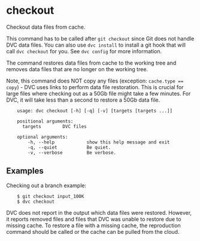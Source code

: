 # checkout

Checkout data files from cache.

This command has to be called after `git checkout` since Git does not handle DVC
data files. You can also use `dvc install` to install a git hook that will call
`dvc checkout` for you. See `dvc config` for more information.

The command restores data files from cache to the working tree and removes data
files that are no longer on the working tree.

Note, this command does NOT copy any files (exception: `cache.type == copy`) -
DVC uses links to perform data file restoration. This is crucial for large files
where checking out as a 50Gb file might take a few minutes. For DVC, it will
take less than a second to restore a 50Gb data file.


```usage
    usage: dvc checkout [-h] [-q] [-v] [targets [targets ...]]

    positional arguments:
      targets        DVC files

    optional arguments:
        -h, --help            show this help message and exit
        -q, --quiet           Be quiet.
        -v, --verbose         Be verbose.
```

## Examples

Checking out a branch example:

```dvc
    $ git checkout input_100K
    $ dvc checkout
```

DVC does not report in the output which data files were restored.
However, it reports removed files and files that DVC was unable to restore due
to missing cache. To restore a file with a missing cache, the reproduction
command should be called or the cache can be pulled from the cloud.
